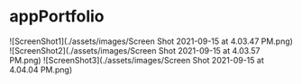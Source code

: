 # appPortfolio

![ScreenShot1](./assets/images/Screen Shot 2021-09-15 at 4.03.47 PM.png)
![ScreenShot2](./assets/images/Screen Shot 2021-09-15 at 4.03.57 PM.png)
![ScreenShot3](./assets/images/Screen Shot 2021-09-15 at 4.04.04 PM.png)

